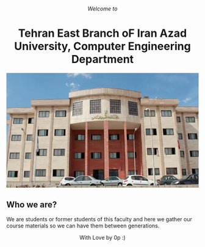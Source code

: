<h6 align="center">Welcome to</h6>
<h1 align="center">Tehran East Branch oF Iran Azad University, Computer Engineering Department</h1>
<p align="center">
<img src="https://github.com/CE-TEB-IAU/.github/blob/main/profile/.img/banner.jpg?raw=true" width="1920" height="300"></img>
</p>

## Who we are?

We are students or former students of this faculty and here we gather our course materials so we can have them between generations.

<p align="center">With Love by 0p :)</p>
